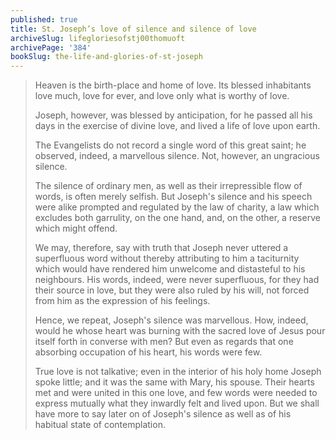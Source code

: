 ```yaml
---
published: true
title: St. Joseph’s love of silence and silence of love
archiveSlug: lifegloriesofstj00thomuoft
archivePage: '384'
bookSlug: the-life-and-glories-of-st-joseph
---
```


> Heaven is the birth-place and home of love. Its blessed inhabitants love much, love for ever, and love only what is worthy of love.
>
> Joseph, however, was blessed by anticipation, for he passed all his days in the exercise of divine love, and lived a life of love upon earth.
>
> The Evangelists do not record a single word of this great saint; he observed, indeed, a marvellous silence. Not, however, an ungracious silence.
>
> The silence of ordinary men, as well as their irrepressible flow of words, is often merely selfish. But Joseph's silence and his speech were alike prompted and regulated by the law of charity, a law which excludes both garrulity, on the one hand, and, on the other, a reserve which might offend.
>
> We may, therefore, say with truth that Joseph never uttered a superfluous word without thereby attributing to him a taciturnity which would have rendered him unwelcome and distasteful to his neighbours. His words, indeed, were never superfluous, for they had their source in love, but they were also ruled by his will, not forced from him as the expression of his feelings.
>
> Hence, we repeat, Joseph's silence was marvellous. How, indeed, would he whose heart was burning with the sacred love of Jesus pour itself forth in converse with men? But even as regards that one absorbing occupation of his heart, his words were few.
>
> True love is not talkative; even in the interior of his holy home Joseph spoke little; and it was the same with Mary, his spouse. Their hearts met and were united in this one love, and few words were needed to express mutually what they inwardly felt and lived upon. But we shall have more to say later on of Joseph's silence as well as of his habitual state of contemplation.
